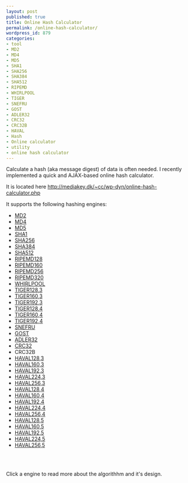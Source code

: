 ```yaml
---
layout: post
published: true
title: Online Hash Calculator
permalink: /online-hash-calculator/
wordpress_id: 879
categories:
- tool
- MD2
- MD4
- MD5
- SHA1
- SHA256
- SHA384
- SHA512
- RIPEMD
- WHIRLPOOL
- TIGER
- SNEFRU
- GOST
- ADLER32
- CRC32
- CRC32B
- HAVAL
- Hash
- Online calculator
- utility
- online hash calculator
---
```



Calculate a hash (aka message digest) of data is often needed. I recently implemented a quick and AJAX-based online hash calculator.

It is located here <a href="http://mediakey.dk/~cc/wp-dyn/online-hash-calculator.php">http://mediakey.dk/~cc/wp-dyn/online-hash-calculator.php</a>

It supports the following hashing engines:
<ul><li><a href='http://en.wikipedia.org/wiki/MD2_(cryptography)'>MD2</a></li><li><a href='http://en.wikipedia.org/wiki/MD4'>MD4</a></li><li><a href='http://en.wikipedia.org/wiki/MD5'>MD5</a></li><li><a href='http://en.wikipedia.org/wiki/SHA1'>SHA1</a></li><li><a href='http://en.wikipedia.org/wiki/SHA256'>SHA256</a></li><li><a href='http://en.wikipedia.org/wiki/SHA384'>SHA384</a></li><li><a href='http://en.wikipedia.org/wiki/SHA512'>SHA512</a></li><li><a href='http://en.wikipedia.org/wiki/RIPEMD'>RIPEMD128</a></li><li><a href='http://en.wikipedia.org/wiki/RIPEMD'>RIPEMD160</a></li><li><a href='http://en.wikipedia.org/wiki/RIPEMD'>RIPEMD256</a></li><li><a href='http://en.wikipedia.org/wiki/RIPEMD'>RIPEMD320</a></li><li><a href='http://en.wikipedia.org/wiki/WHIRLPOOL'>WHIRLPOOL</a></li><li><a href='http://en.wikipedia.org/wiki/Tiger_(cryptography)'>TIGER128,3</a></li><li><a href='http://en.wikipedia.org/wiki/Tiger_(cryptography)'>TIGER160,3</a></li><li><a href='http://en.wikipedia.org/wiki/Tiger_(cryptography)'>TIGER192,3</a></li><li><a href='http://en.wikipedia.org/wiki/Tiger_(cryptography)'>TIGER128,4</a></li><li><a href='http://en.wikipedia.org/wiki/Tiger_(cryptography)'>TIGER160,4</a></li><li><a href='http://en.wikipedia.org/wiki/Tiger_(cryptography)'>TIGER192,4</a></li><li><a href='http://en.wikipedia.org/wiki/Snefru'>SNEFRU</a></li><li><a href='http://en.wikipedia.org/wiki/GOST_(hash_function)'>GOST</a></li><li><a href='http://en.wikipedia.org/wiki/Adler-32'>ADLER32</a></li><li><a href='http://en.wikipedia.org/wiki/CRC32'>CRC32</a></li><li>CRC32B</li><li><a href='http://en.wikipedia.org/wiki/HAVAL'>HAVAL128,3</a></li><li><a href='http://en.wikipedia.org/wiki/HAVAL'>HAVAL160,3</a></li><li><a href='http://en.wikipedia.org/wiki/HAVAL'>HAVAL192,3</a></li><li><a href='http://en.wikipedia.org/wiki/HAVAL'>HAVAL224,3</a></li><li><a href='http://en.wikipedia.org/wiki/HAVAL'>HAVAL256,3</a></li><li><a href='http://en.wikipedia.org/wiki/HAVAL'>HAVAL128,4</a></li><li><a href='http://en.wikipedia.org/wiki/HAVAL'>HAVAL160,4</a></li><li><a href='http://en.wikipedia.org/wiki/HAVAL'>HAVAL192,4</a></li><li><a href='http://en.wikipedia.org/wiki/HAVAL'>HAVAL224,4</a></li><li><a href='http://en.wikipedia.org/wiki/HAVAL'>HAVAL256,4</a></li><li><a href='http://en.wikipedia.org/wiki/HAVAL'>HAVAL128,5</a></li><li><a href='http://en.wikipedia.org/wiki/HAVAL'>HAVAL160,5</a></li><li><a href='http://en.wikipedia.org/wiki/HAVAL'>HAVAL192,5</a></li><li><a href='http://en.wikipedia.org/wiki/HAVAL'>HAVAL224,5</a></li><li><a href='http://en.wikipedia.org/wiki/HAVAL'>HAVAL256,5</a></li></ul><br /><br />

Click a engine to read more about the algorithhm and it's design.
